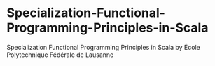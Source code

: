 # Specialization-Functional-Programming-Principles-in-Scala
Specialization Functional Programming Principles in Scala by École Polytechnique Fédérale de Lausanne
